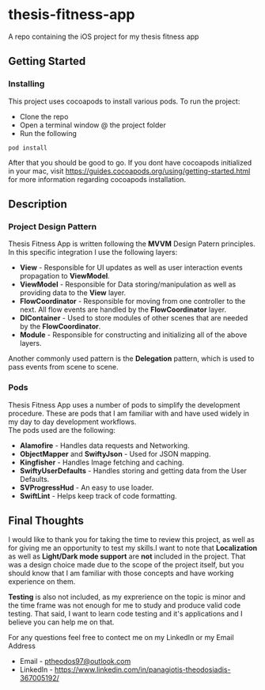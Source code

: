 # thesis-fitness-app
A repo containing the iOS project for my thesis fitness app

## Getting Started

### Installing

This project uses cocoapods to install various pods. To run the project:
* Clone the repo
* Open a terminal window @ the project folder
* Run the following
```
pod install
``` 
After that you should be good to go. If you dont have cocoapods initialized in your mac, visit <https://guides.cocoapods.org/using/getting-started.html> for more information regarding cocoapods installation.

## Description

### Project Design Pattern

Thesis Fitness App is written following the **MVVM** Design Patern principles. In this specific integration I use the following layers:

* **View** - Responsible for UI updates as well as user interaction events propagation to **ViewModel**.
* **ViewModel** - Responsible for Data storing/manipulation as well as providing data to the **View** layer.
* **FlowCoordinator** - Responsible for moving from one controller to the next. All flow events are handled by the **FlowCoordinator** layer.
* **DIContainer** - Used to store modules of other scenes that are needed by the **FlowCoordinator**.
* **Module** - Responsible for constructing and initializing all of the above layers.

Another commonly used pattern is the **Delegation** pattern, which is used to pass events from scene to scene.

### Pods

Thesis Fitness App uses a number of pods to simplify the development procedure. These are pods that I am familiar with and have used widely in my day to day development workflows. \
The pods used are the following:

* **Alamofire** - Handles data requests and Networking.
* **ObjectMapper** and **SwiftyJson** - Used for JSON mapping.
* **Kingfisher** - Handles Image fetching and caching.
* **SwiftyUserDefaults** - Handles storing and getting data from the User Defaults.
* **SVProgressHud** - An easy to use loader.
* **SwiftLint** - Helps keep track of code formatting.

## Final Thoughts

I would like to thank you for taking the time to review this project, as well as for giving me an opportunity to test my skills.I want to note that **Localization** as well as **Light/Dark mode support** are **not** included in the project. That was a design choice made due to the scope of the project itself, but you should know that I am familiar with those concepts and have working experience on them.

**Testing** is also not included, as my exprerience on the topic is minor and the time frame was not enough for me to study and produce valid code testing. That said, I want to learn code testing and it's applications and I believe you can help me on that.

For any questions feel free to contect me on my LinkedIn or my Email Address

* Email - <ptheodos97@outlook.com>
* LinkedIn - <https://www.linkedin.com/in/panagiotis-theodosiadis-367005192/>

